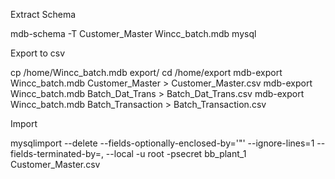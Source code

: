 Extract Schema

mdb-schema -T Customer_Master Wincc_batch.mdb mysql

Export to csv

cp /home/Wincc_batch.mdb export/
cd /home/export
mdb-export Wincc_batch.mdb Customer_Master > Customer_Master.csv
mdb-export Wincc_batch.mdb Batch_Dat_Trans > Batch_Dat_Trans.csv
mdb-export Wincc_batch.mdb Batch_Transaction > Batch_Transaction.csv

Import 

mysqlimport --delete --fields-optionally-enclosed-by='"' --ignore-lines=1 --fields-terminated-by=, --local -u root -psecret bb_plant_1 Customer_Master.csv